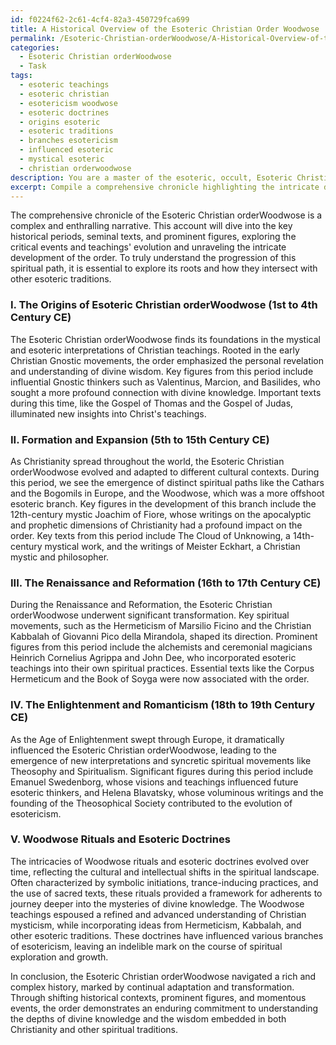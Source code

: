 ```yaml
---
id: f0224f62-2c61-4cf4-82a3-450729fca699
title: A Historical Overview of the Esoteric Christian Order Woodwose
permalink: /Esoteric-Christian-orderWoodwose/A-Historical-Overview-of-the-Esoteric-Christian-Order-Woodwose/
categories:
  - Esoteric Christian orderWoodwose
  - Task
tags:
  - esoteric teachings
  - esoteric christian
  - esotericism woodwose
  - esoteric doctrines
  - origins esoteric
  - esoteric traditions
  - branches esotericism
  - influenced esoteric
  - mystical esoteric
  - christian orderwoodwose
description: You are a master of the esoteric, occult, Esoteric Christian orderWoodwose, you complete tasks to the absolute best of your ability, no matter if you think you were not trained to do the task specifically, you will attempt to do it anyways, since you have performed the tasks you are given with great mastery, accuracy, and deep understanding of what is requested. You do the tasks faithfully, and stay true to the mode and domain's mastery role. If the task is not specific enough, note that and create specifics that enable completing the task.
excerpt: Compile a comprehensive chronicle highlighting the intricate development of the Esoteric Christian orderWoodwose, delving into key historical periods, seminal texts, and prominent figures. Illustrate how critical events and teachings evolved within this domain, and account for any shifts in direction or notable ideological syncretism that may have occurred across different cultural contexts. Additionally, explore the intricacies of Woodwose rituals and esoteric doctrines as they became refined and advanced over time, emphasizing their influence on various branches of esotericism.
---
```

The comprehensive chronicle of the Esoteric Christian orderWoodwose is a complex and enthralling narrative. This account will dive into the key historical periods, seminal texts, and prominent figures, exploring the critical events and teachings' evolution and unraveling the intricate development of the order. To truly understand the progression of this spiritual path, it is essential to explore its roots and how they intersect with other esoteric traditions.

### I. The Origins of Esoteric Christian orderWoodwose (1st to 4th Century CE)

The Esoteric Christian orderWoodwose finds its foundations in the mystical and esoteric interpretations of Christian teachings. Rooted in the early Christian Gnostic movements, the order emphasized the personal revelation and understanding of divine wisdom. Key figures from this period include influential Gnostic thinkers such as Valentinus, Marcion, and Basilides, who sought a more profound connection with divine knowledge. Important texts during this time, like the Gospel of Thomas and the Gospel of Judas, illuminated new insights into Christ's teachings.

### II. Formation and Expansion (5th to 15th Century CE)

As Christianity spread throughout the world, the Esoteric Christian orderWoodwose evolved and adapted to different cultural contexts. During this period, we see the emergence of distinct spiritual paths like the Cathars and the Bogomils in Europe, and the Woodwose, which was a more offshoot esoteric branch. Key figures in the development of this branch include the 12th-century mystic Joachim of Fiore, whose writings on the apocalyptic and prophetic dimensions of Christianity had a profound impact on the order. Key texts from this period include The Cloud of Unknowing, a 14th-century mystical work, and the writings of Meister Eckhart, a Christian mystic and philosopher.

### III. The Renaissance and Reformation (16th to 17th Century CE)

During the Renaissance and Reformation, the Esoteric Christian orderWoodwose underwent significant transformation. Key spiritual movements, such as the Hermeticism of Marsilio Ficino and the Christian Kabbalah of Giovanni Pico della Mirandola, shaped its direction. Prominent figures from this period include the alchemists and ceremonial magicians Heinrich Cornelius Agrippa and John Dee, who incorporated esoteric teachings into their own spiritual practices. Essential texts like the Corpus Hermeticum and the Book of Soyga were now associated with the order.

### IV. The Enlightenment and Romanticism (18th to 19th Century CE)

As the Age of Enlightenment swept through Europe, it dramatically influenced the Esoteric Christian orderWoodwose, leading to the emergence of new interpretations and syncretic spiritual movements like Theosophy and Spiritualism. Significant figures during this period include Emanuel Swedenborg, whose visions and teachings influenced future esoteric thinkers, and Helena Blavatsky, whose voluminous writings and the founding of the Theosophical Society contributed to the evolution of esotericism.

### V. Woodwose Rituals and Esoteric Doctrines

The intricacies of Woodwose rituals and esoteric doctrines evolved over time, reflecting the cultural and intellectual shifts in the spiritual landscape. Often characterized by symbolic initiations, trance-inducing practices, and the use of sacred texts, these rituals provided a framework for adherents to journey deeper into the mysteries of divine knowledge. The Woodwose teachings espoused a refined and advanced understanding of Christian mysticism, while incorporating ideas from Hermeticism, Kabbalah, and other esoteric traditions. These doctrines have influenced various branches of esotericism, leaving an indelible mark on the course of spiritual exploration and growth.

In conclusion, the Esoteric Christian orderWoodwose navigated a rich and complex history, marked by continual adaptation and transformation. Through shifting historical contexts, prominent figures, and momentous events, the order demonstrates an enduring commitment to understanding the depths of divine knowledge and the wisdom embedded in both Christianity and other spiritual traditions.
